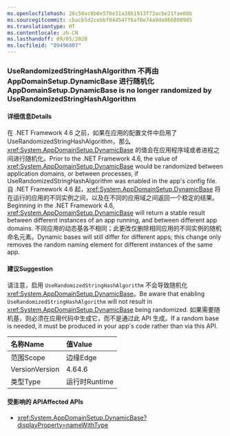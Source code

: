```yaml
---
ms.openlocfilehash: 26c50ac8b0e570e31a38b1913f73acbe21fae08b
ms.sourcegitcommit: cbacb5d2cebbf044547f6af6e74a9de866800985
ms.translationtype: HT
ms.contentlocale: zh-CN
ms.lasthandoff: 09/05/2020
ms.locfileid: "89496807"
---
```

### <a name="appdomainsetupdynamicbase-is-no-longer-randomized-by-userandomizedstringhashalgorithm"></a><span data-ttu-id="3707a-101">UseRandomizedStringHashAlgorithm 不再由 AppDomainSetup.DynamicBase 进行随机化</span><span class="sxs-lookup"><span data-stu-id="3707a-101">AppDomainSetup.DynamicBase is no longer randomized by UseRandomizedStringHashAlgorithm</span></span>

#### <a name="details"></a><span data-ttu-id="3707a-102">详细信息</span><span class="sxs-lookup"><span data-stu-id="3707a-102">Details</span></span>

<span data-ttu-id="3707a-103">在 .NET Framework 4.6 之前，如果在应用的配置文件中启用了 UseRandomizedStringHashAlgorithm，那么 <xref:System.AppDomainSetup.DynamicBase> 的值会在应用程序域或者进程之间进行随机化。</span><span class="sxs-lookup"><span data-stu-id="3707a-103">Prior to the .NET Framework 4.6, the value of <xref:System.AppDomainSetup.DynamicBase> would be randomized between application domains, or between processes, if UseRandomizedStringHashAlgorithm was enabled in the app's config file.</span></span> <span data-ttu-id="3707a-104">自 .NET Framework 4.6 起，<xref:System.AppDomainSetup.DynamicBase> 将在运行的应用的不同实例之间，以及在不同的应用域之间返回一个稳定的结果。</span><span class="sxs-lookup"><span data-stu-id="3707a-104">Beginning in the .NET Framework 4.6, <xref:System.AppDomainSetup.DynamicBase> will return a stable result between different instances of an app running, and between different app domains.</span></span> <span data-ttu-id="3707a-105">不同应用的动态基各不相同；此更改仅删除相同应用的不同实例的随机命名元素。</span><span class="sxs-lookup"><span data-stu-id="3707a-105">Dynamic bases will still differ for different apps; this change only removes the random naming element for different instances of the same app.</span></span>

#### <a name="suggestion"></a><span data-ttu-id="3707a-106">建议</span><span class="sxs-lookup"><span data-stu-id="3707a-106">Suggestion</span></span>

<span data-ttu-id="3707a-107">请注意，启用 <code>UseRandomizedStringHashAlgorithm</code> 不会导致随机化 <xref:System.AppDomainSetup.DynamicBase>。</span><span class="sxs-lookup"><span data-stu-id="3707a-107">Be aware that enabling <code>UseRandomizedStringHashAlgorithm</code> will not result in <xref:System.AppDomainSetup.DynamicBase> being randomized.</span></span> <span data-ttu-id="3707a-108">如果需要随机基，则必须在应用代码中生成它，而不是通过此 API 生成。</span><span class="sxs-lookup"><span data-stu-id="3707a-108">If a random base is needed, it must be produced in your app's code rather than via this API.</span></span>

| <span data-ttu-id="3707a-109">名称</span><span class="sxs-lookup"><span data-stu-id="3707a-109">Name</span></span>    | <span data-ttu-id="3707a-110">值</span><span class="sxs-lookup"><span data-stu-id="3707a-110">Value</span></span>       |
|:--------|:------------|
| <span data-ttu-id="3707a-111">范围</span><span class="sxs-lookup"><span data-stu-id="3707a-111">Scope</span></span>   |<span data-ttu-id="3707a-112">边缘</span><span class="sxs-lookup"><span data-stu-id="3707a-112">Edge</span></span>|
|<span data-ttu-id="3707a-113">Version</span><span class="sxs-lookup"><span data-stu-id="3707a-113">Version</span></span>|<span data-ttu-id="3707a-114">4.6</span><span class="sxs-lookup"><span data-stu-id="3707a-114">4.6</span></span>|
|<span data-ttu-id="3707a-115">类型</span><span class="sxs-lookup"><span data-stu-id="3707a-115">Type</span></span>|<span data-ttu-id="3707a-116">运行时</span><span class="sxs-lookup"><span data-stu-id="3707a-116">Runtime</span></span>|

#### <a name="affected-apis"></a><span data-ttu-id="3707a-117">受影响的 API</span><span class="sxs-lookup"><span data-stu-id="3707a-117">Affected APIs</span></span>

- <xref:System.AppDomainSetup.DynamicBase?displayProperty=nameWithType>

<!--

#### Affected APIs

- `P:System.AppDomainSetup.DynamicBase`

-->
